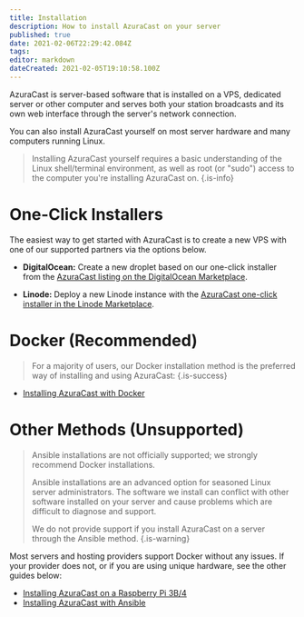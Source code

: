 ```yaml
---
title: Installation
description: How to install AzuraCast on your server
published: true
date: 2021-02-06T22:29:42.084Z
tags: 
editor: markdown
dateCreated: 2021-02-05T19:10:58.100Z
---
```


AzuraCast is server-based software that is installed on a VPS, dedicated server or other computer and serves both your station broadcasts and its own web interface through the server's network connection.

You can also install AzuraCast yourself on most server hardware and many computers running Linux.

> Installing AzuraCast yourself requires a basic understanding of the Linux shell/terminal environment, as well as root (or "sudo") access to the computer you're installing AzuraCast on.
{.is-info}


# One-Click Installers

The easiest way to get started with AzuraCast is to create a new VPS with one of our supported partners via the options below.

- **DigitalOcean:** Create a new droplet based on our one-click installer from the [AzuraCast listing on the DigitalOcean Marketplace](https://marketplace.digitalocean.com/apps/azuracast?refcode=1023fa8af513).

- **Linode:** Deploy a new Linode instance with the [AzuraCast one-click installer in the Linode Marketplace](https://www.linode.com/marketplace/apps/linode/azuracast/?r=68daf2976efcb77d2e3d4ced67a02b031edc3ba1).

# Docker (Recommended)

> For a majority of users, our Docker installation method is the preferred way of installing and using AzuraCast:
{.is-success}


- [Installing AzuraCast with Docker](/en/getting-started/installation/docker)

# Other Methods (Unsupported)

> Ansible installations are not officially supported; we strongly recommend Docker installations.
> 
> Ansible installations are an advanced option for seasoned Linux server administrators. The software we install can conflict with other software installed on your server and cause problems which are difficult to diagnose and support.
> 
> We do not provide support if you install AzuraCast on a server through the Ansible method.
{.is-warning}

Most servers and hosting providers support Docker without any issues. If your provider does not, or if you are using unique hardware, see the other guides below:

- [Installing AzuraCast on a Raspberry Pi 3B/4](/en/getting-started/installation/raspberry-pi)
- [Installing AzuraCast with Ansible](/en/getting-started/installation/ansible)

